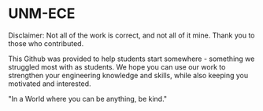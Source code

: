 # UNM-ECE
Disclaimer: Not all of the work is correct, and not all of it mine. Thank you to those who contributed.

This Github was provided to help students start somewhere - something we struggled most with as students. We hope you can use our work to strengthen your engineering knowledge and skills, while also keeping you motivated and interested. 

"In a World where you can be anything, be kind."
